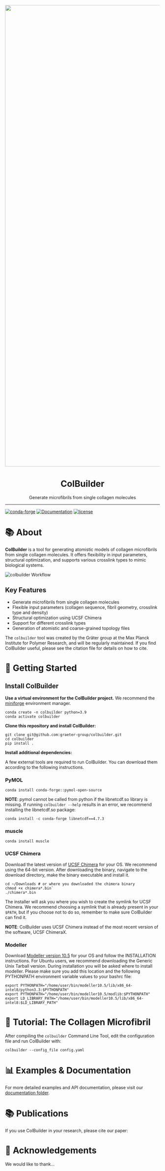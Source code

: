 <img src="https://github.com/user-attachments/assets/ea9609dc-9b11-4335-8d9d-a4d1bc9298cb" width="1500">

<div align="center">
    <h1>ColBuilder</h1>
    <p>Generate microfibrils from single collagen molecules</p>
</div>

---

[![conda-forge](https://img.shields.io/badge/conda-forge-orange.svg)]()
[![Documentation](https://img.shields.io/badge/docs-brightgreen.svg)](https://github.com/graeter-group/colbuilder/tree/main/docs)
[![license](https://img.shields.io/badge/License-Apache%202.0-blue.svg)](http://www.apache.org/licenses/LICENSE-2.0)

# 📚 About

**ColBuilder** is a tool for generating atomistic models of collagen microfibrils from single collagen molecules. It offers flexibility in input parameters, structural optimization, and supports various crosslink types to mimic biological systems.

![colbuilder Workflow](https://github.com/user-attachments/assets/d4be1965-248d-4cae-9c09-a7303573d988)

## Key Features

- Generate microfibrils from single collagen molecules
- Flexible input parameters (collagen sequence, fibril geometry, crosslink type and density)
- Structural optimization using UCSF Chimera
- Support for different crosslink types
- Generation of atomistic and coarse-grained topology files

The `colbuilder` tool was created by the Gräter group at the Max Planck Institute for Polymer Research, and will be regularly maintained.
If you find ColBuilder useful, please see the citation file for details on how to cite.

# 🚀 Getting Started

## Install ColBuilder

**Use a virtual environment for the ColBuilder project.** We recommend the [miniforge](https://github.com/conda-forge/miniforge) environment manager.

    conda create -n colbuilder python=3.9
    conda activate colbuilder

**Clone this repository and install ColBuilder:**

    git clone git@github.com:graeter-group/colbuilder.git
    cd colbuilder
    pip install .

**Install additional dependencies:**

A few external tools are required to run ColBuilder. You can download them according to the following instructions.

### PyMOL

    conda install conda-forge::pymol-open-source

**NOTE**: pymol cannot be called from python if the libnetcdf.so library is missing. If running `colbuilder --help` results in an error, we recommend installing the libnetcdf.so package:

    conda install -c conda-forge libnetcdf==4.7.3

### muscle

    conda install muscle

### UCSF Chimera

Download the latest version of [UCSF Chimera](https://www.cgl.ucsf.edu/chimera/download.html) for your OS. We recommend using the 64-bit version. After downloading the binary, navigate to the download directory, make the binary executable and install it. 

    cd ~/Downloads # or where you downloaded the chimera binary
    chmod +x chimera*.bin`
    ./chimera*.bin

The installer will ask you where you wish to create the symlink for UCSF Chimera. We recommend choosing a symlink that is already present in your `$PATH`, but if you choose not to do so, remember to make sure ColBuilder can find it.

**NOTE**: ColBuilder uses UCSF Chimera instead of the most recent version of the software, UCSF ChimeraX. 

### Modeller

Download [Modeller version 10.5](https://salilab.org/modeller/download_installation.html) for your OS and follow the INSTALLATION instructions. For Ubuntu users, we recommend downloading the Generic Unix Tarball version. During installation you will be asked where to install modeller. Please make sure you add this location and the following PYTHONPATH environment variable values to your bashrc file:

    export PYTHONPATH="/home/user/bin/modeller10.5/lib/x86_64-intel8/python3.3:$PYTHONPATH"
    export PYTHONPATH="/home/user/bin/modeller10.5/modlib:$PYTHONPATH"
    export LD_LIBRARY_PATH="/home/user/bin/modeller10.5/lib/x86_64-intel8:$LD_LIBRARY_PATH"

# 📖 Tutorial: The Collagen Microfibril

After compiling the `colbuilder` Command Line Tool, edit the configuration file and run ColBuilder with:

    colbuilder --config_file config.yaml

# 📊 Examples & Documentation

For more detailed examples and API documentation, please visit our [documentation folder](https://github.com/graeter-group/colbuilder/tree/main/docs).

# 📚 Publications

If you use ColBuilder in your research, please cite our paper:

# 🙏 Acknowledgements

We would like to thank...
